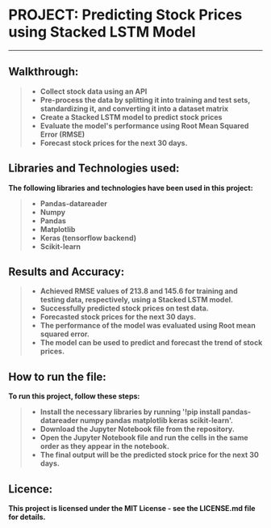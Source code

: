 # <b> PROJECT: Predicting Stock Prices using Stacked LSTM Model
  _____________________
  
  ## Walkthrough:
  >* Collect stock data using an API
  >* Pre-process the data by splitting it into training and test sets, standardizing it, and converting it into a dataset matrix
  >* Create a Stacked LSTM model to predict stock prices
  >* Evaluate the model's performance using Root Mean Squared Error (RMSE)
  >* Forecast stock prices for the next 30 days.
  
  ## Libraries and Technologies used:
  The following libraries and technologies have been used in this project:

  >* Pandas-datareader
  >* Numpy
  >* Pandas
  >* Matplotlib
  >* Keras (tensorflow backend)
  >* Scikit-learn
  
  ## Results and Accuracy:
  >* Achieved RMSE values of 213.8 and 145.6 for training and testing data, respectively, using a Stacked LSTM model.
  >* Successfully predicted stock prices on test data.
  >* Forecasted stock prices for the next 30 days.
  >* The performance of the model was evaluated using Root mean squared error.
  >* The model can be used to predict and forecast the trend of stock prices.
  
  ## How to run the file:
  To run this project, follow these steps:

  >* Install the necessary libraries by running '!pip install pandas-datareader numpy pandas matplotlib keras scikit-learn'.
  >* Download the Jupyter Notebook file from the repository.
  >* Open the Jupyter Notebook file and run the cells in the same order as they appear in the notebook.
  >* The final output will be the predicted stock price for the next 30 days.
  
  ## Licence:
This project is licensed under the MIT License - see the LICENSE.md file for details.
